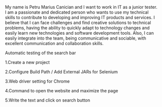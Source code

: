 My name is Petru Marius Canician and I want to work in IT as a junior tester. I am a passionate and dedicated person who wants to use my technical skills to contribute to developing and improving IT products and services. 
I believe that I can face challenges and find creative solutions to technical problems, having the ability to quickly adapt to technology changes and easily learn new technologies and software development tools. 
Also, I can easily integrate into the team, being communicative and sociable, with excellent communication and collaboration skills.


Automatic testing of the search bar

1.Create a new project

2.Configure Build Path / Add External JARs for Selenium

3.Web driver setting for Chrome

4.Command to open the website and maximize the page

5.Write the text and click on search button